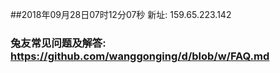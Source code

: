 ##2018年09月28日07时12分07秒 新址: 159.65.223.142
### 兔友常见问题及解答: https://github.com/wanggonging/d/blob/w/FAQ.md
